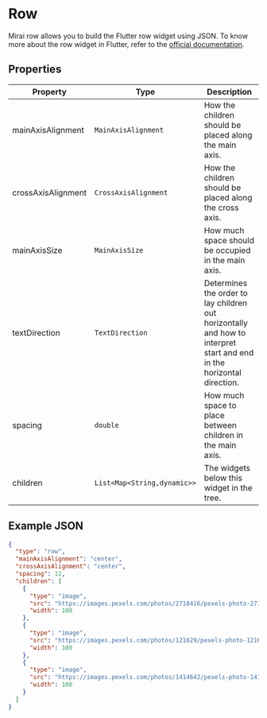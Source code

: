 # Row

Mirai row allows you to build the Flutter row widget using JSON.
To know more about the row widget in Flutter, refer to the [official documentation](https://api.flutter.dev/flutter/widgets/Row-class.html).

## Properties

| Property           | Type                        | Description                                                                                                           |
|--------------------|-----------------------------|-----------------------------------------------------------------------------------------------------------------------|
| mainAxisAlignment  | `MainAxisAlignment`         | How the children should be placed along the main axis.                                                                |
| crossAxisAlignment | `CrossAxisAlignment`        | How the children should be placed along the cross axis.                                                               |
| mainAxisSize       | `MainAxisSize`              | How much space should be occupied in the main axis.                                                                   |
| textDirection      | `TextDirection`             | Determines the order to lay children out horizontally and how to interpret start and end in the horizontal direction. |
| spacing            | `double`                    | How much space to place between children in the main axis.                                                            |
| children           | `List<Map<String,dynamic>>` | The widgets below this widget in the tree.                                                                            |

## Example JSON

```json
{
  "type": "row",
  "mainAxisAlignment": "center",
  "crossAxisAlignment": "center",
  "spacing": 12,
  "children": [
    {
      "type": "image",
      "src": "https://images.pexels.com/photos/2718416/pexels-photo-2718416.jpeg?auto=compress&cs=tinysrgb&w=1260&h=750&dpr=2",
      "width": 100
    },
    {
      "type": "image",
      "src": "https://images.pexels.com/photos/121629/pexels-photo-121629.jpeg?auto=compress&cs=tinysrgb&w=1260&h=750&dpr=2",
      "width": 100
    },
    {
      "type": "image",
      "src": "https://images.pexels.com/photos/1414642/pexels-photo-1414642.jpeg?auto=compress&cs=tinysrgb&w=1260&h=750&dpr=2",
      "width": 100
    }
  ]
}
```